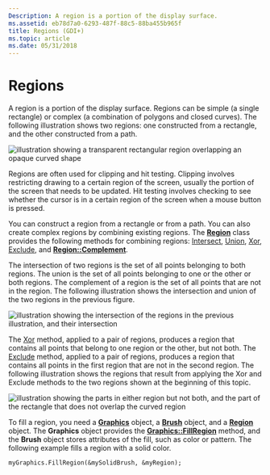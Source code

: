 ```yaml
---
Description: A region is a portion of the display surface.
ms.assetid: eb78d7a0-6293-487f-88c5-88ba455b965f
title: Regions (GDI+)
ms.topic: article
ms.date: 05/31/2018
---
```


# Regions

A region is a portion of the display surface. Regions can be simple (a single rectangle) or complex (a combination of polygons and closed curves). The following illustration shows two regions: one constructed from a rectangle, and the other constructed from a path.

![illustration showing a transparent rectangular region overlapping an opaque curved shape](images/aboutgdip02-art27.png)

Regions are often used for clipping and hit testing. Clipping involves restricting drawing to a certain region of the screen, usually the portion of the screen that needs to be updated. Hit testing involves checking to see whether the cursor is in a certain region of the screen when a mouse button is pressed.

You can construct a region from a rectangle or from a path. You can also create complex regions by combining existing regions. The [**Region**](/windows/desktop/api/gdiplusheaders/nl-gdiplusheaders-region) class provides the following methods for combining regions: [Intersect](https://msdn.microsoft.com/library/ms534779(v=VS.85).aspx), [Union](https://msdn.microsoft.com/library/ms534782(v=VS.85).aspx), [Xor](https://msdn.microsoft.com/library/ms534783(v=VS.85).aspx), [Exclude](https://msdn.microsoft.com/library/ms534775(v=VS.85).aspx), and [**Region::Complement**](https://msdn.microsoft.com/library/ms534829(v=VS.85).aspx).

The intersection of two regions is the set of all points belonging to both regions. The union is the set of all points belonging to one or the other or both regions. The complement of a region is the set of all points that are not in the region. The following illustration shows the intersection and union of the two regions in the previous figure.

![illustration showing the intersection of the regions in the previous illustration, and their intersection](images/aboutgdip02-art28.png)

The [Xor](https://msdn.microsoft.com/library/ms534783(v=VS.85).aspx) method, applied to a pair of regions, produces a region that contains all points that belong to one region or the other, but not both. The [Exclude](https://msdn.microsoft.com/library/ms534775(v=VS.85).aspx) method, applied to a pair of regions, produces a region that contains all points in the first region that are not in the second region. The following illustration shows the regions that result from applying the Xor and Exclude methods to the two regions shown at the beginning of this topic.

![illustration showing the parts in either region but not both, and the part of the rectangle that does not overlap the curved region](images/aboutgdip02-art29.png)

To fill a region, you need a [**Graphics**](/windows/desktop/api/gdiplusgraphics/nl-gdiplusgraphics-graphics) object, a [**Brush**](/windows/desktop/api/gdiplusbrush/nl-gdiplusbrush-brush) object, and a [**Region**](/windows/desktop/api/gdiplusheaders/nl-gdiplusheaders-region) object. The **Graphics** object provides the [**Graphics::FillRegion**](/windows/desktop/api/Gdiplusgraphics/nf-gdiplusgraphics-graphics-fillregion) method, and the **Brush** object stores attributes of the fill, such as color or pattern. The following example fills a region with a solid color.


```
myGraphics.FillRegion(&mySolidBrush, &myRegion);
```



 

 



